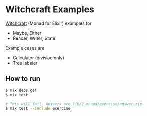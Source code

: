 # Witchcraft Examples

[Witchcraft](https://github.com/witchcrafters/witchcraft) (Monad for Elixir) examples for

* Maybe, Either
* Reader, Writer, State

Example cases are 

* Calculator (division only)
* Tree labeler

## How to run

```bash
$ mix deps.get
$ mix test

# This will fail. Answers are lib/2_monad/exercise/answer.zip
$ mix test --include exercise 
```
